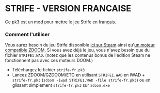 # STRIFE - VERSION FRANCAISE
Ce pk3 est un mod pour mettre le jeu Strife en français.

### Comment l'utiliser
Vous aurez besoin du jeu Strife disponible [ici sur Steam](https://store.steampowered.com/app/317040/The_Original_Strife_Veteran_Edition/) ainsi qu'[un moteur compatible ZDOOM](https://zdoom.org/downloads). Si vous avez déjà le jeu, vous n'avez besoin que du fichier `STRIFE1.WAD`. (notez que les contenus bonus de l'édition Steam ne fonctionnent pas avec ces moteurs DOOM.)

- Téléchargez le fichier `strife-fr.pk3`
- Lancez ZDOOM/GZDOOM/ETC en utilisant `STRIFE1.WAD` en IWAD + `strife-fr.pk3` (`zdoom -iwad STRIFE1.WAD -file strife-fr.pk3`) ou en glissant simplement `strife-fr.pk3` sur `zdoom.exe`